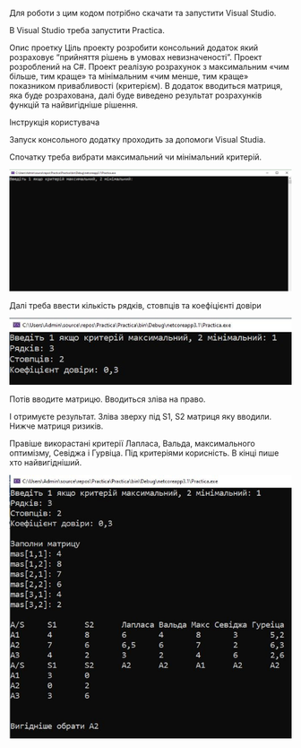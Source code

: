 Для роботи з цим кодом потрібно скачати та запустити Visual Studio.

В Visual Studio треба запустити Practica.

Опис проетку
Ціль проекту розробити консольний додаток який розраховує “прийняття рішень в умовах невизначеності”. Проект розроблений на C#. Проект реалізую розрахунок з максимальним «чим більше, тим краще» та мінімальним «чим менше, тим краще» показником привабливості (критерієм). В додаток вводиться матриця, яка буде розрахована, далі буде виведено результат розрахунків функцій та найвигідніше рішення. 

Інструкція користувача

Запуск консольного додатку проходить за допомоги Visual Studia.

Спочатку треба вибрати максимальний чи мінімальний критерій.

![alt text](screenshots/1.png "Початок")
 
Далі треба ввести кількість рядків, стовпців та коефіцієнті довіри

![alt text](screenshots/2.png "Введення початкових данних")
 
Потів вводите матрицю. Вводиться зліва на право.

І отримуєте результат. Зліва зверху під S1, S2 матриця яку вводили. Нижче матриця ризиків.

Правіше викорастані критерії Лапласа, Вальда, максимального оптимізму, Севіджа і Гурвіца. Під критеріями корисність. В кінці пише хто найвигідніший. 

![alt text](screenshots/3.png "Результат розрахунків")
